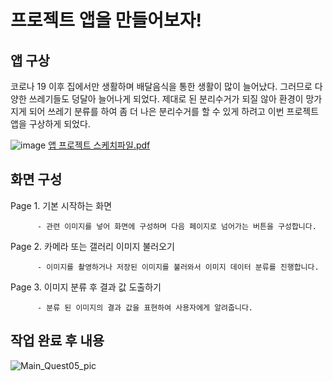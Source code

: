 # 프로젝트 앱을 만들어보자!

## 앱 구상
코로나 19 이후 집에서만 생활하며 배달음식을 통한 생활이 많이 늘어났다.
그러므로 다양한 쓰레기들도 덩달아 늘어나게 되었다.
제대로 된 분리수거가 되질 않아 환경이 망가지게 되어 쓰레기 분류를 하여 좀 더 나은 분리수거를 할 수 있게 하려고 이번 프로젝트 앱을 구상하게 되었다.

![image](https://github.com/leeseunghwan0409/AIFFEL_Online_Quest/assets/149548653/872d7292-42e6-4758-af55-d1b76bea2db5)
[앱 프로젝트 스케치파일.pdf](https://github.com/leeseunghwan0409/AIFFEL_Online_Quest/files/14304685/default.pdf)


## 화면 구성
Page 1. 기본 시작하는 화면

          - 관련 이미지를 넣어 화면에 구성하며 다음 페이지로 넘어가는 버튼을 구성합니다.   
          
Page 2. 카메라 또는 갤러리 이미지 불러오기

          - 이미지를 촬영하거나 저장된 이미지를 불러와서 이미지 데이터 분류를 진행합니다.   
          
Page 3. 이미지 분류 후 결과 값 도출하기

          - 분류 된 이미지의 결과 값을 표현하여 사용자에게 알려줍니다.
          

## 작업 완료 후 내용

![Main_Quest05_pic](https://github.com/leeseunghwan0409/AIFFEL_Online_Quest/assets/149548653/285f48a4-5795-4adc-b981-54cfb2f11b1c)
